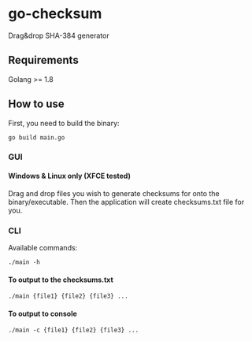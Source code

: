 # go-checksum
Drag&amp;drop SHA-384 generator

## Requirements

Golang >= 1.8

## How to use

First, you need to build the binary:

```
go build main.go
```

### GUI

#### Windows & Linux only (XFCE tested)

Drag and drop files you wish to generate checksums for onto the binary/executable. Then the application will create checksums.txt file for you.

### CLI

Available commands:

`./main -h`

#### To output to the checksums.txt

```
./main {file1} {file2} {file3} ...
```

#### To output to console

```
./main -c {file1} {file2} {file3} ...
```

